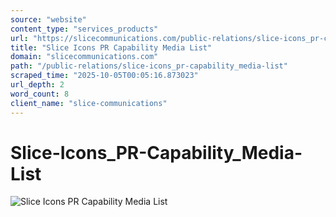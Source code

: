 ```yaml
---
source: "website"
content_type: "services_products"
url: "https://slicecommunications.com/public-relations/slice-icons_pr-capability_media-list"
title: "Slice Icons PR Capability Media List"
domain: "slicecommunications.com"
path: "/public-relations/slice-icons_pr-capability_media-list"
scraped_time: "2025-10-05T00:05:16.873023"
url_depth: 2
word_count: 8
client_name: "slice-communications"
---
```


# Slice-Icons_PR-Capability_Media-List

![Slice Icons PR Capability Media List](https://slicecommunications.com/wp-content/uploads/2021/10/Slice-Icons_PR-Capability_Media-List.png)